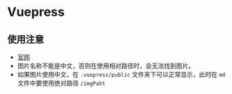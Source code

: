 # Vuepress

## 使用注意
+ [官网](https://www.vuepress.cn/)
+ 图片名称不能是中文，否则在使用相对路径时，会无法找到图片。
+ 如果图片使用中文，在 `.vuepress/public` 文件夹下可以正常显示，此时在 `md` 文件中要使用绝对路径 `/imgPaht`
